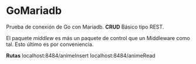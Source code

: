 # GoMariadb

Prueba de conexión de Go con Mariadb.
**CRUD** Básico tipo REST.

El paquete *middlew* es más un paquete de control que un Middleware como tal. Esto último es por conveniencia.

**Rutas**
localhost:8484/animeInsert
localhost:8484/animeRead
